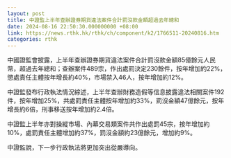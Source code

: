 ```yaml
---
layout: post
title: 中證監上半年查辦證券期貨違法案件合計罰沒款金額超過去年總和
date: 2024-08-16 22:50:30.000000000 +08:00
link: https://news.rthk.hk/rthk/ch/component/k2/1766511-20240816.htm
categories: rthk
---
```


中國證監會披露，上半年查辦證券期貨違法案件合計罰沒款金額85億餘元人民幣，超過去年總和；查辦案件489宗，作出處罰決定230餘件，按年增加約22%，懲處責任主體按年增長約40%，市場禁入46人，按年增加約12%。

中證監發布行政執法情況綜述，上半年查辦財務造假等信息披露違法相關案件192件，按年增加25%，共處罰責任主體按年增加約33%，罰沒金額47億餘元，按年增長約6倍，刑事移送按年增加約2.4倍。

中證監上半年亦對操縱市場、內幕交易類案件共作出處罰45宗，按年增加約10%，處罰責任主體增加約37%，罰沒金額約23億餘元，增加約9%。

中證監說，下一步行政執法將更加突出從嚴導向。
